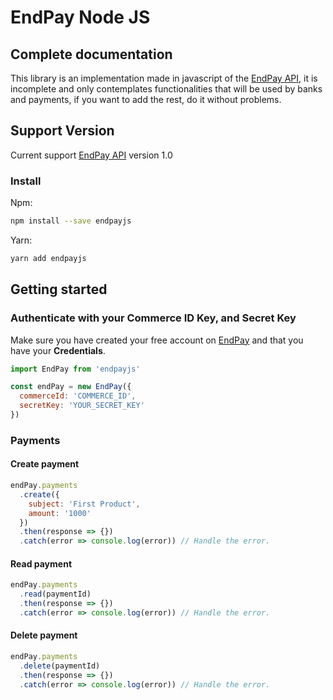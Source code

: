 # EndPay Node JS

## Complete documentation

This library is an implementation made in javascript of the [EndPay API](https://endpay.cl), it is incomplete and only contemplates functionalities that will be used by banks and payments, if you want to add the rest, do it without problems.

## Support Version

Current support [EndPay API](https://endpay.cl/page/api) version 1.0 

### Install

Npm:
```bash
npm install --save endpayjs
```

Yarn: 
```bash
yarn add endpayjs
```

## Getting started

### Authenticate with your Commerce ID Key, and Secret Key

Make sure you have created your free account on [EndPay](https://endpay.cl) and that you have your **Credentials**.

```javascript
import EndPay from 'endpayjs'

const endPay = new EndPay({
  commerceId: 'COMMERCE_ID',
  secretKey: 'YOUR_SECRET_KEY'
})
```

### Payments

#### Create payment

```javascript
endPay.payments
  .create({
    subject: 'First Product',
    amount: '1000'
  })
  .then(response => {})
  .catch(error => console.log(error)) // Handle the error.
```

#### Read payment

```javascript
endPay.payments
  .read(paymentId)
  .then(response => {})
  .catch(error => console.log(error)) // Handle the error.
```

#### Delete payment

```javascript
endPay.payments
  .delete(paymentId)
  .then(response => {})
  .catch(error => console.log(error)) // Handle the error.
```